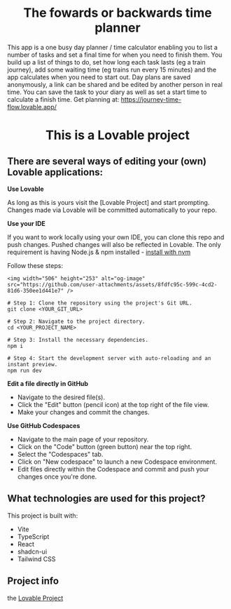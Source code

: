 
 <h1 align="center"> The fowards or backwards time planner</h1>

This app is a one busy day planner / time calculator enabling you to list a number of tasks and set a final time for when you need to finish them. You build up a list of things to do, set how long each task lasts (eg a train journey), add some waiting time (eg trains run every 15 minutes) and the app calculates when you need to start out. Day plans are saved anonymously, a link can be shared and be edited by another person in real time. You can save the task to your diary as well as set a start time to calculate a finish time. 
Get planning at: https://journey-time-flow.lovable.app/
<h1 /h1>
<h1 /h1>
<h1 /h1>
<h1 align="center"> This is a Lovable project</h1>

## There are several ways of editing your (own) Lovable applications:

**Use Lovable**

As long as this is yours visit the [Lovable Project] and start prompting. Changes made via Lovable will be committed automatically to your repo.

**Use your IDE**

If you want to work locally using your own IDE, you can clone this repo and push changes. Pushed changes will also be reflected in Lovable. The only requirement is having Node.js & npm installed - [install with nvm](https://github.com/nvm-sh/nvm#installing-and-updating)

Follow these steps:
```sh<img width="506" height="253" alt="og-image" src="https://github.com/user-attachments/assets/0a617cd1-f216-4fe8-b08d-50362b0480d4" />
<img width="506" height="253" alt="og-image" src="https://github.com/user-attachments/assets/8fdfc95c-599c-4cd2-81d6-350ee1d441e7" />

# Step 1: Clone the repository using the project's Git URL.
git clone <YOUR_GIT_URL>

# Step 2: Navigate to the project directory.
cd <YOUR_PROJECT_NAME>

# Step 3: Install the necessary dependencies.
npm i

# Step 4: Start the development server with auto-reloading and an instant preview.
npm run dev
```

**Edit a file directly in GitHub**

- Navigate to the desired file(s).
- Click the "Edit" button (pencil icon) at the top right of the file view.
- Make your changes and commit the changes.

**Use GitHub Codespaces**

- Navigate to the main page of your repository.
- Click on the "Code" button (green button) near the top right.
- Select the "Codespaces" tab.
- Click on "New codespace" to launch a new Codespace environment.
- Edit files directly within the Codespace and commit and push your changes once you're done.

## What technologies are used for this project?

This project is built with:

- Vite
- TypeScript
- React
- shadcn-ui
- Tailwind CSS


## Project info
 
the [Lovable Project](https://lovable.dev/projects/702fecdd-3c29-4c7f-a953-7e695d81da0a) 

